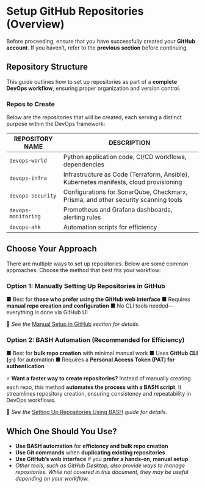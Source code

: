 # **Setup GitHub Repositories (Overview)**

Before proceeding, ensure that you have successfully created your **GitHub account**. If you haven’t, refer to the **previous section** before continuing.  

## **Repository Structure**  
This guide outlines how to set up repositories as part of a **complete DevOps workflow**, ensuring proper organization and version control.  

### **Repos to Create**  
Below are the repositories that will be created, each serving a distinct purpose within the DevOps framework:  

| **REPOSITORY NAME** | **DESCRIPTION**                                                                       |
| ------------------- | ------------------------------------------------------------------------------------- |
| `devops-world`      | Python application code, CI/CD workflows, dependencies                                |
| `devops-infra`      | Infrastructure as Code (Terraform, Ansible), Kubernetes manifests, cloud provisioning |
| `devops-security`   | Configurations for SonarQube, Checkmarx, Prisma, and other security scanning tools    |
| `devops-monitoring` | Prometheus and Grafana dashboards, alerting rules                                     |
| `devops-ahk`        | Automation scripts for efficiency                                                     |
## **Choose Your Approach**

There are multiple ways to set up repositories. Below are some common approaches. Choose the method that best fits your workflow:

### **Option 1: Manually Setting Up Repositories in GitHub**

■ Best for **those who prefer using the GitHub web interface** 
■ Requires **manual repo creation and configuration** 
■ No CLI tools needed—everything is done via GitHub UI

📌 _See the_ [Manual Setup in GitHub](manual-github-setup.md) _section for details._

### **Option 2: BASH Automation (Recommended for Efficiency)**

■ Best for **bulk repo creation** with minimal manual work 
■ Uses **GitHub CLI (**`gh`**)** for automation 
■ Requires a **Personal Access Token (PAT) for authentication**

⚡ **Want a faster way to create repositories?** Instead of manually creating each repo, this method **automates the process with a BASH script**. It streamlines repository creation, ensuring consistency and repeatability in DevOps workflows.

📌 _See the_ [Setting Up Repositories Using BASH](bash-repo-setup.md) _guide for details._

## **Which One Should You Use?**

- **Use BASH automation** for **efficiency and bulk repo creation**    
- **Use Git commands** when **duplicating existing repositories**    
- **Use GitHub’s web interface** if you **prefer a hands-on, manual setup**
- _Other tools, such as GitHub Desktop, also provide ways to manage repositories. While not covered in this document, they may be useful depending on your workflow._

